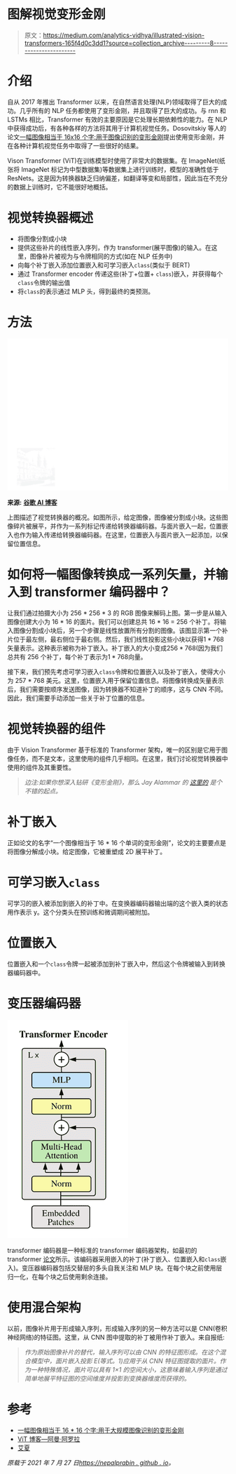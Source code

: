 # 图解视觉变形金刚

> 原文：<https://medium.com/analytics-vidhya/illustrated-vision-transformers-165f4d0c3dd1?source=collection_archive---------8----------------------->

# 介绍

自从 2017 年推出 Transformer 以来，在自然语言处理(NLP)领域取得了巨大的成功。几乎所有的 NLP 任务都使用了变形金刚，并且取得了巨大的成功。与 rnn 和 LSTMs 相比，Transformer 有效的主要原因是它处理长期依赖性的能力。在 NLP 中获得成功后，有各种各样的方法将其用于计算机视觉任务。Dosovitskiy 等人的论文[一幅图像相当于 16x16 个字:用于图像识别的变形金刚](https://arxiv.org/abs/2010.11929)提出使用变形金刚，并在各种计算机视觉任务中取得了一些很好的结果。

Vison Transformer (ViT)在训练模型时使用了非常大的数据集。在 ImageNet(纸张将 ImageNet 标记为中型数据集)等数据集上进行训练时，模型的准确性低于 ResNets。这是因为转换器缺乏归纳偏差，如翻译等变和局部性，因此当在不充分的数据上训练时，它不能很好地概括。

# 视觉转换器概述

*   将图像分割成小块
*   提供这些补片的线性嵌入序列，作为 transformer(展平图像)的输入。在这里，图像补片被视为与令牌相同的方式(如在 NLP 任务中)
*   向每个补丁嵌入添加位置嵌入和可学习嵌入`class`(类似于 BERT)
*   通过 Transformer encoder 传递这些(补丁+位置+ `class`)嵌入，并获得每个`class`令牌的输出值
*   将`class`的表示通过 MLP 头，得到最终的类预测。

# 方法

![](img/3ba365f5891e939cca76692da82caaa6.png)

**来源:** [**谷歌 AI 博客**](https://ai.googleblog.com/2020/12/transformers-for-image-recognition-at.html)

上图描述了视觉转换器的概况。如图所示，给定图像，图像被分割成小块。这些图像碎片被展平，并作为一系列标记传递给转换器编码器。与面片嵌入一起，位置嵌入也作为输入传递给转换器编码器。在这里，位置嵌入与面片嵌入一起添加，以保留位置信息。

# 如何将一幅图像转换成一系列矢量，并输入到 transformer 编码器中？

让我们通过拍摄大小为 256 * 256 * 3 的 RGB 图像来解码上图。第一步是从输入图像创建大小为 16 * 16 的面片。我们可以创建总共 16 * 16 = 256 个补丁。将输入图像分割成小块后，另一个步骤是线性放置所有分割的图像。该图显示第一个补片位于最左侧，最右侧位于最右侧。然后，我们线性投影这些小块以获得$1 * 768$矢量表示。这种表示被称为补丁嵌入。补丁嵌入的大小变成$256 * 768$(因为我们总共有 256 个补丁，每个补丁表示为$1 * 768$向量。

接下来，我们预先考虑可学习嵌入`class`令牌和位置嵌入以及补丁嵌入，使得大小为 257 * 768 美元。这里，位置嵌入用于保留位置信息。将图像转换成矢量表示后，我们需要按顺序发送图像，因为转换器不知道补丁的顺序，这与 CNN 不同。因此，我们需要手动添加一些关于补丁位置的信息。

# 视觉转换器的组件

由于 Vision Transformer 基于标准的 Transformer 架构，唯一的区别是它用于图像任务，而不是文本，这里使用的组件几乎相同。在这里，我们讨论视觉转换器中使用的组件及其重要性。

> *边注:如果你想深入钻研《变形金刚》，那么 Jay Alammar 的* [*这里的*](https://jalammar.github.io/illustrated-transformer/) *是个不错的起点。*

# 补丁嵌入

正如论文的名字“一个图像相当于 16 * 16 个单词的变形金刚”，论文的主要要点是将图像分解成小块。给定图像，它被重塑成 2D 展平补丁。

# 可学习嵌入`class`

可学习的嵌入被添加到嵌入的补丁中。在变换器编码器输出端的这个嵌入类的状态用作表示 y。这个分类头在预训练和微调期间被附加。

# 位置嵌入

位置嵌入和一个`class`令牌一起被添加到补丁嵌入中，然后这个令牌被输入到转换器编码器中。

# 变压器编码器

![](img/9558936d00ceaf0acec8b3cd1352b93a.png)

transformer 编码器是一种标准的 transformer 编码器架构，如最初的 transformer [论文](https://arxiv.org/abs/1706.03762)所示。该编码器采用嵌入的补丁(补丁嵌入、位置嵌入和`class`嵌入)。变压器编码器包括交替层的多头自我关注和 MLP 块。在每个块之前使用层归一化，在每个块之后使用剩余连接。

# 使用混合架构

以前，图像补片用于形成输入序列，形成输入序列的另一种方法可以是 CNN(卷积神经网络)的特征图。这里，从 CNN 图中提取的补丁被用作补丁嵌入。来自报纸:

> *作为原始图像补片的替代，输入序列可以由 CNN 的特征图形成。在这个混合模型中，面片嵌入投影 E(等式。1)应用于从 CNN 特征图提取的面片。作为一种特殊情况，面片可以具有 1×1 的空间大小，这意味着输入序列是通过简单地展平特征图的空间维度并投影到变换器维度而获得的。*

# 参考

*   [一幅图像相当于 16 * 16 个字:用于大规模图像识别的变形金刚](https://arxiv.org/pdf/2010.11929.pdf)
*   [ViT 博客—阿曼·阿罗拉](https://amaarora.github.io/2021/01/18/ViT.html)
*   [艾夏](https://theaisummer.com/vision-transformer/)

*原载于 2021 年 7 月 27 日*[*https://nepalprabin . github . io*](https://nepalprabin.github.io/2021/07/27/illustrated-vision-transformers.html)*。*